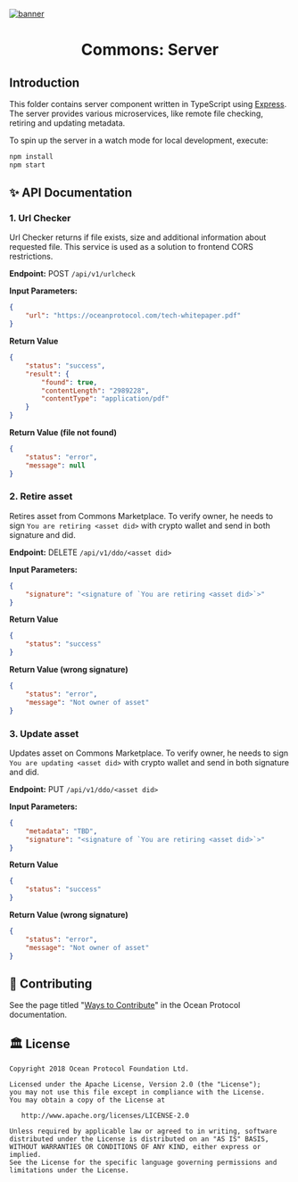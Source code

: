 [![banner](https://raw.githubusercontent.com/oceanprotocol/art/master/github/repo-banner%402x.png)](https://oceanprotocol.com)

<h1 align="center">Commons: Server</h1>

## Introduction

This folder contains server component written in TypeScript using [Express](https://expressjs.com). The server provides various microservices, like remote file checking, retiring and updating metadata.

To spin up the server in a watch mode for local development, execute:

```bash
npm install
npm start
```

## ✨ API Documentation

### 1. Url Checker

Url Checker returns if file exists, size and additional information about requested file. This service is used as a solution to frontend CORS restrictions.

**Endpoint:** POST `/api/v1/urlcheck`

**Input Parameters:**

```json
{
    "url": "https://oceanprotocol.com/tech-whitepaper.pdf"
}
```

**Return Value**

```json
{
    "status": "success",
    "result": {
        "found": true,
        "contentLength": "2989228",
        "contentType": "application/pdf"
    }
}
```

**Return Value (file not found)**

```json
{
    "status": "error",
    "message": null
}
```

### 2. Retire asset

Retires asset from Commons Marketplace. To verify owner, he needs to sign `You are retiring <asset did>` with crypto wallet and send in both signature and did.

**Endpoint:** DELETE `/api/v1/ddo/<asset did>`

**Input Parameters:**

```json
{
    "signature": "<signature of `You are retiring <asset did>`>"
}
```

**Return Value**

```json
{
    "status": "success"
}
```

**Return Value (wrong signature)**

```json
{
    "status": "error",
    "message": "Not owner of asset"
}
```

### 3. Update asset

Updates asset on Commons Marketplace. To verify owner, he needs to sign `You are updating <asset did>` with crypto wallet and send in both signature and did.

**Endpoint:** PUT `/api/v1/ddo/<asset did>`

**Input Parameters:**

```json
{
    "metadata": "TBD",
    "signature": "<signature of `You are retiring <asset did>`>"
}
```

**Return Value**

```json
{
    "status": "success"
}
```

**Return Value (wrong signature)**

```json
{
    "status": "error",
    "message": "Not owner of asset"
}
```

## 🎁 Contributing

See the page titled "[Ways to Contribute](https://docs.oceanprotocol.com/concepts/contributing/)" in the Ocean Protocol documentation.

## 🏛 License

```text
Copyright 2018 Ocean Protocol Foundation Ltd.

Licensed under the Apache License, Version 2.0 (the "License");
you may not use this file except in compliance with the License.
You may obtain a copy of the License at

   http://www.apache.org/licenses/LICENSE-2.0

Unless required by applicable law or agreed to in writing, software
distributed under the License is distributed on an "AS IS" BASIS,
WITHOUT WARRANTIES OR CONDITIONS OF ANY KIND, either express or implied.
See the License for the specific language governing permissions and
limitations under the License.
```
